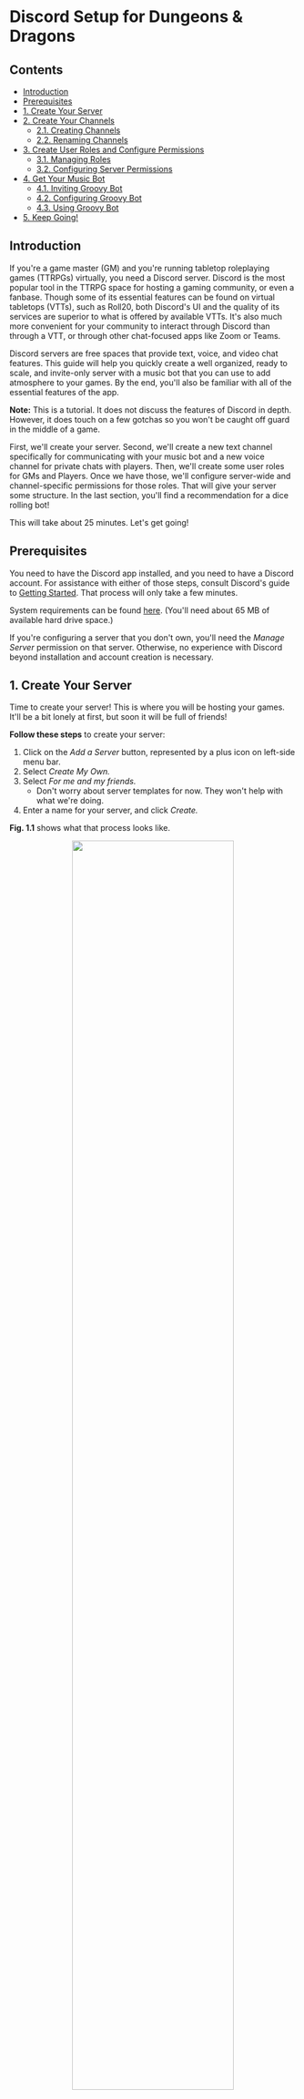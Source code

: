# Discord Setup for Dungeons & Dragons

## Contents
- [Introduction](#introduction)
- [Prerequisites](#prerequisites)
- [1. Create Your Server](#serverCreation)
- [2. Create Your Channels](#createChannelsSection)
  - [2.1. Creating Channels](#createChannels)
  - [2.2. Renaming Channels](#renameChannels)
- [3. Create User Roles and Configure Permissions](#createRoles)
  - [3.1. Managing Roles](#roles)
  - [3.2. Configuring Server Permissions](#serverPermissions)
- [4. Get Your Music Bot](#getYourMusicBot)
  - [4.1. Inviting Groovy Bot](#invitingGroovy)
  - [4.2. Configuring Groovy Bot](#configuringGroovy)
  - [4.3. Using Groovy Bot](#usingGroovy)
- [5. Keep Going!](#nextSteps)


## Introduction <a name="introduction"></a>

If you're a game master (GM) and you're running tabletop roleplaying games (TTRPGs)
virtually, you need a Discord server. Discord is the most popular tool in the TTRPG
space for hosting a gaming community, or even a fanbase. Though some of its essential
features can be found on virtual tabletops (VTTs), such as Roll20, both Discord's
UI and the quality of its services are superior to what is offered by available
VTTs. It's also much more convenient for your community to interact through Discord
than through a VTT, or through other chat-focused apps like Zoom or Teams.

Discord servers are free spaces that provide text, voice, and video chat features.
This guide will help you quickly create a well organized, ready to scale, and
invite-only server with a music bot that you can use to add atmosphere to your
games. By the end, you'll also be familiar with all of the essential features
of the app.

**Note:** This is a tutorial. It does not discuss the features of Discord in depth.
However, it does touch on a few gotchas so you won't be caught off guard in the
middle of a game.

First, we'll create your server. Second, we'll create a new text channel specifically
for communicating with your music bot and a new voice channel for private chats with
players. Then, we'll create some user roles for GMs and Players. Once we have those,
we'll configure server-wide and channel-specific permissions for those roles. That
will give your server some structure. In the last section, you'll find a recommendation
for a dice rolling bot!

This will take about 25 minutes. Let's get going!


## Prerequisites <a name="prerequisites"></a>

You need to have the Discord app installed, and you need to have a Discord account.
For assistance with either of those steps, consult Discord's guide to [Getting Started](https://support.discord.com/hc/en-us/articles/360033931551-Getting-Started). That process will only take a few minutes.

System requirements can be found [here](https://support.discord.com/hc/en-us/articles/213491697-What-are-the-OS-system-requirements-for-Discord-). (You'll need about 65 MB of available hard drive space.)

If you're configuring a server that you don't own, you'll need the *Manage Server*
permission on that server. Otherwise, no experience with Discord beyond installation
and account creation is necessary.


## 1. Create Your Server <a name="serverCreation"></a>

Time to create your server! This is where you will be hosting your games. It'll
be a bit lonely at first, but soon it will be full of friends!

**Follow these steps** to create your server:
<ol>
  <li>
    Click on the <em>Add a Server</em> button, represented by a plus icon on left-side menu bar.
  </li>
  <li>
    Select <em>Create My Own.</em>
  </li>
  <li>
    Select <em>For me and my friends.</em>
    <ul>
      <li>
        Don't worry about server templates for now. They won't help with what we're doing.
      </li>
    </ul>
  </li>
  <li>
    Enter a name for your server, and click <em>Create.</em>
  </li>
</ol>

**Fig. 1.1** shows what that process looks like.

<p align="center">
  <img src="./images/create-server-example.gif" alt="" width="75%">
  <br>
  <b>Fig. 1.1 - Server Creation</b>
</p>


## 2. Create Your Channels <a name="createChannelsSection"></a>

Now, let's create two new channels for your server. You'll want a dedicated text
channel to communicate with your music bot. You'll also want a second voice channel
(these also have video chat capabilities) so you can pull players aside for private
chats during games.

<b>Fig. 2.1</b> shows what you'll see when you're done!
<p align="center">
  <img src="./images/new-channels.png" alt="" width="30%">
  <br>
  <b>Fig. 2.1 - New Channels Example</b>
</p>

### 2.1. Creating Channels <a name="createChannels"></a>

**Follow these steps** to create your new channels:
<ol>
  <li>
    To the right of <em>TEXT CHANNELS</em>, click on the plus icon - see <b>Fig. 2.1.1</b>.
  </li>
  <li>
    When you see the <em>Create Text Channel</em> popup, enter a name for your server, then click <em>Create Channel</em> - see <b>Fig. 2.1.2</b>.
    <ul>
      <li>
        Ensure that <em>Private Channel</em> is <b>unchecked</b>.
      </li>
    </ul>
  </li>
  <li>
    Repeat this process to create a new voice channel for private chats with players during games.
  </li>
</ol>

<p align="center">
      <img src="./images/create-channel-button.png" alt="" width="30%">
      <br>
      <b>Fig. 2.1.1 - Create Channel Button</b>
</p>
<p align="center">
      <img src="./images/new-channel-popup.png" alt="" width="30%">
      <br>
      <b>Fig. 2.1.2 - Create Channel Popup</b>
</p>

### 2.2. Renaming Channels <a name="renameChannels"></a>

Because this is a gaming server, let's rename the <em>general</em> voice channel
to better fit that theme.

**Follow these steps** to rename a channel:
<ol>
  <li>
    Click on the gear icon to the right of the channel name, which will take you to the channel's settings page - see <b>Fig. 2.2.1</b>.
  </li>
  <li>
    Change the server's name.
  </li>
  <li>
    Click on the green <em>Save Changes</em> button, which will appear at the bottom of the page.
  </li>
</ol>

<p align="center">
  <img src="./images/edit-channel.png" alt="" width="30%">
  <br>
  <b>Fig. 2.2.1 - Edit Channel Button</b>
</p>


## 3. Create User Roles and Configure Permissions <a name="createRoles"></a>

In this section, you'll create a role for GMs and one for players. After that,
you'll configure permissions for each role.

As you scale your community and add more features to your server, you'll need
more complex roles and permissions, but this guide focuses on the basics.

### 3.1. Managing Roles <a name="roles"></a>

Roles are profiles that server admins (you) assign to users. A user may have many
roles. They are essential to maintaining a well-organized and stable server.

#### 3.1.1. Creating Roles

Let's create the "GM" role first.

**Follow these steps** to create your new roles:
<ol>
  <li>
    Navigate to "Server Settings".
  </li>
  <li>
    Select "Roles" from the side menu.
  </li>
  <li>
    Click "Create Role"
  </li>
  <li>
    Enter the role name and select a color for the role. (The color is a purely aesthetic element of the role.)
  </li>
  <li>
    Skip the "setup permissions" and "add members" steps. We'll do that stuff later.
  </li>
</ol>

**Fig.** shows what that process looks like.

<p align="center">
  <img src="./images/create-role.gif" alt="" width="75%">
  <br>
  <b>Fig. 3.1.1.1 - Role Creation</b>
</p>

Repeat the previous steps to create a "Player" role.

#### 3.1.2 Assigning Roles

Now, assign the "GM" role to yourself.

Right click on a user's name and navigate to the roles options.

**Follow these steps** to assign roles:
<ol>
  <li>
    Choose a user to assign roles to.
  </li>
  <li>
    Right click on their name and open the "Roles" menu.
  </li>
  <li>
    Click the checkbox for each role you want to give the user.
  </li>
</ol>

**Fig. 3.1.2.1.** shows the "Roles" menu.
<p align="center">
  <img src="./images/assign-roles.png" alt="" width="75%">
  <br>
  <b>Fig. 3.1.2.1 - Assign Roles</b>
</p>

### 3.2. Configuring Server Permissions <a name="serverPermissions"></a>

Permissions define what users are allowed to do in your server and its channels.
There are server-wide permissions and channel-specific permissions. Channel-specific
permissions will override server permissions if they conflict. Permissions are
attached to roles.

For now, you don't need to know what each permission does. Basically, players
need to view your channels and speak in them. GMs need to speak over or mute
players, move players around channels, and even kick or ban players.

Ensure that your players and GMs can do those things by [copying these GM and player permissions](https://github.com/brohlf/technical-writing-portfolio/blob/main/Discord%20Setup%20Tutorial/Permission%20Configurations/gm-player-configs.md).

Channel permissions override server permissions, but they take effect only in the
server for which they are configured. You will see a list of permissions, each with
an "x", a slash, and a check next to them. Here's what they mean:

- A: explicitly deny this permission for this channel (override server permission)
- B: inherit server permission
- C: explicitly allow this permission for this channel (override server permission)
<p align="center">
  <img src="./images/channel-permission-explanation.png" alt="" width="30%">
  <br>
  <b>Fig. 4.2.2 - Channel Permission Explanation</b>
</p>

**Note:** as the owner of the server, you always have all permissions.

**Follow these steps** to find the permissions for a particular role:
<ol>
  <li>
    Navigate to "Roles" in "Server Settings".
  </li>
  <li>
    Select the role for which you want to configure permissions.
  </li>
  <li>
    Select the "Permissions" tab, located at the top of the page in the middle.
  </li>
  <li>
    Configure permissions for the role and click save, located at the bottom
    of the page.
  </li>
</ol>

**Fig. 3.2.1** shows what that process looks like.
<p align="center">
  <img src="./images/navigate-permissions.gif" alt="" width="75%">
  <br>
  <b>Fig. 3.2.1 - Navigate Permissions</b>
</p>

A more detailed discussion of permissions can be found [here](https://support.discord.com/hc/en-us/articles/206141927-How-is-the-permission-hierarchy-structured-)


## 4. Get Your Music Bot <a name="getYourMusicBot"></a>

Music support found on VTTs is inconsistent; so if you want music in your game,
you should have a music bot as a backup. Music bots work by joining your voice
or video chats and stream music through audio.

Groovy bot is one of the most popular music bots for Discord.

We will confine Groovy to a single channel so that it won't clutter your player's
chat. You also might not want players controlling it. DMs should have exclusive
control over the music in their games. So we'll make sure of that.

### 4.1. Inviting Groovy Bot <a name="invitingGroovy"></a>

Just like users, bots need to be invited to your server.

**Follow these steps** to navigate to invite Groovy to your server:

1. Find Groovy bot.

    Navigate to the home page of [Groovy Bot](https://groovy.bot/), and click
    "Add to Discord", shown in Fig. 4.1.1.

    <p align="center">
      <img src="./images/add-to-discord-button.png" alt="" width="50%">
      <br>
      <b>Fig. 4.1.1 - Add To Discord Button</b>
    </p>

    This will navigate you to a panel that contains a dropdown menu titled "ADD TO
    SERVER." Select your server name and click continue. You may also need to login.

1. Invite Groovy bot.

    At this point, you should see this panel. You need to grant admin privileges so
    that Groovy can create a role for itself. (But, once it's done that, you should
    revoke admin privileges.) Click "Authorize."

    <p align="center">
      <img src="./images/grant-admin-privilages.png" alt="" width="30%">
      <br>
      <b>Fig. 4.1.2 - Grant Admin Privileges</b>
    </p>
    </li>


Now, you should see a new member in your chat! That is groovy bot.

### 4.2 Configuring Groovy Bot <a name="configuringGroovy"></a>

Now that Groovy is in your server, we want to remove its admin privileges and
create a channel dedicated to it (and also, in the future, to other bots).

**Fig 4.2.1.** shows what that process looks like.

**Follow these steps** to navigate to configure Groovy:

1. Find the Groovy role.

    Navigate to your list of server roles in server settings. You should see a
    new role for Groovy.

1. Configure server permissions for the "Groovy" role.

    Navigate to the permissions tabs for the "Groovy" role and configure its
    permissions to match the [following](https://github.com/brohlf/technical-writing-portfolio/blob/main/Discord%20Setup%20Tutorial/Permission%20Configurations/groovy-configs.md).

1. Configure channel permissions for the "Groovy" role.

    Now let's restrict Groovy from seeing anything that happens in the "general"
    text channel.

    1. Click the "general" channel's gear icon to "Edit Channel".

    1. Add the "Groovy" role to the list of roles tracked by this channel.

        At first, you should only see the "@Everyone" role.

    1. Deny all permissions to "Groovy" channel.

1. Configure "Player" role permissions in the "groovy Channel".

    1. Navigate to the "groovy" "Edit Channel" page.

    1. Give the "Player" role permission to view the channel and to read text
    history in the Groovy channel.

<p align="center">
  <img src="./images/navigate-channel-permissions.gif" alt="" width="75%">
  <br>
  <b>Fig. 4.2.1 - Navigate Channel Permissions</b>
</p>

### 4.3 Using Groovy Bot <a name="usingGroovy"></a>

See a complete list of [Groovy Commands](https://groovy.bot/commands).

Most likely, you're most frequently used commands will be "/play", "/pause",
"/unpause", and "/clear".

**Note:** after you pause the bot, to start the music again, use "/unpause".
Using "/play" will restart the music from the beginning of the playlist.


## 5. Keep Going! <a name="nextSteps"></a>

As cool as Groovy is, you will eventually want to get some of your real friends
into the server. If you need some help with that, follow this short guide to
inviting your friends: [inviting friends](https://support.discord.com/hc/en-us/articles/204155938-How-do-I-invite-friends-to-my-server-)

Groovy isn't the only helpful bot! If you aren't using a VTT, but you need a way
to roll dice, you can do that right in your server. Invite the "Avrae" bot and
create another channel for dice rolling.

As your community grows, you will need to add more roles, more bots to moderate
your users, and more channels.
